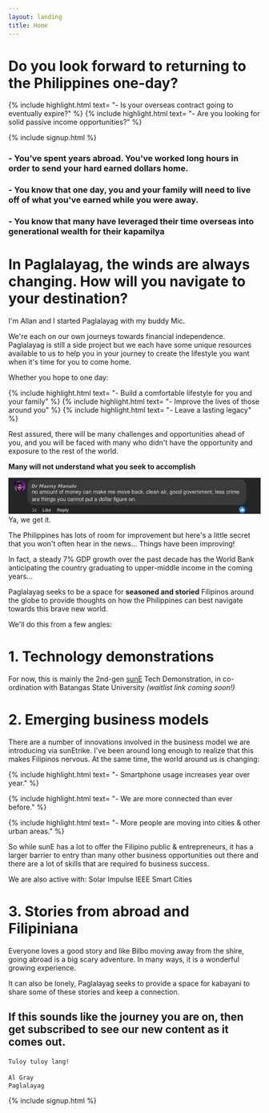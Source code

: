 ```yaml
---
layout: landing
title: Home
---
```


# Do you look forward to returning to the Philippines one-day?

{% include highlight.html text=
"- Is your overseas contract going to eventually expire?"
%}
{% include highlight.html text=
"- Are you looking for solid passive income opportunities?"
%}

{% include signup.html %} 

### - You’ve spent years abroad.  You've worked long hours in order to send your hard earned dollars home.

### - You know that one day, you and your family will need to live off of what you've earned while you were away.

### - You know that many have leveraged their time overseas into generational wealth for their kapamilya


# In Paglalayag, the winds are always changing. How will you navigate to your destination?

I'm Allan and I started Paglalayag with my buddy Mic. 

We're each on our own journeys towards financial independence. Paglalayag is still a side project but we each have some unique resources available to us to help you in your journey to create the lifestyle you want when it's time for you to come home. 

Whether you hope to one day:

{% include highlight.html text=
"- Build a comfortable lifestyle for you and your family"
%}
{% include highlight.html text=
"- Improve the lives of those around you"
%}
{% include highlight.html text=
"- Leave a lasting legacy"
%}

Rest assured, there will be many challenges and opportunities ahead of you, and you will be faced with many who didn't have the opportunity and exposure to the rest of the world. 

**Many will not understand what you seek to accomplish**

![Dr Manny](assets/img/home/dr-manny.png)
Ya, we get it.

The Philippines has lots of room for improvement but here's a little secret that you won't often hear in the news… Things have been improving!

In fact, a steady 7% GDP growth over the past decade has the World Bank anticipating the country graduating to upper-middle income in the coming years…

Paglalayag seeks to be a space for **seasoned and storied** Filipinos around the globe to provide thoughts on how the Philippines can best navigate towards this brave new world. 

We'll do this from a few angles:

# 1. Technology demonstrations
 For now, this is mainly the 2nd-gen [sunE](www.sunEtrike.com) Tech Demonstration, in co-ordination with Batangas State University *(waitlist link coming soon!)*

# 2. Emerging business models
 There are a number of innovations involved in the business model we are introducing via sunEtrike.  I've been around long enough to realize that this makes Filipinos nervous.
 At the same time, the world around us is changing:
 

{% include highlight.html text=
"- Smartphone usage increases year over year."
%}

{% include highlight.html text=
"- We are more connected than ever before."
%}

{% include highlight.html text=
"- More people are moving into cities & other urban areas."
%}

 So while sunE has a lot to offer the Filipino public & entrepreneurs, it has a larger barrier to entry than many other business opportunities out there and there are a lot of skills that are required fo business success.

 We are also active with:
     Solar Impulse
     IEEE Smart Cities

# 3. Stories from abroad and Filipiniana
 Everyone loves a good story and like Bilbo moving away from the shire, going abroad is a big scary adventure. In many ways, it is a wonderful growing experience.

 It can also be lonely, Paglalayag seeks to provide a space for kabayani to share some of these stories and keep a connection.

## If this sounds like the journey you are on, then get subscribed to see our new content as it comes out.

    Tuloy tuloy lang!

    Al Gray
    Paglalayag

{% include signup.html %} 
